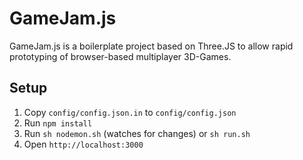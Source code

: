 # GameJam.js

GameJam.js is a boilerplate project based on Three.JS to allow rapid prototyping of browser-based multiplayer 3D-Games.

## Setup

1. Copy `config/config.json.in` to `config/config.json`
1. Run `npm install`
1. Run `sh nodemon.sh` (watches for changes) or `sh run.sh`
1. Open `http://localhost:3000`

